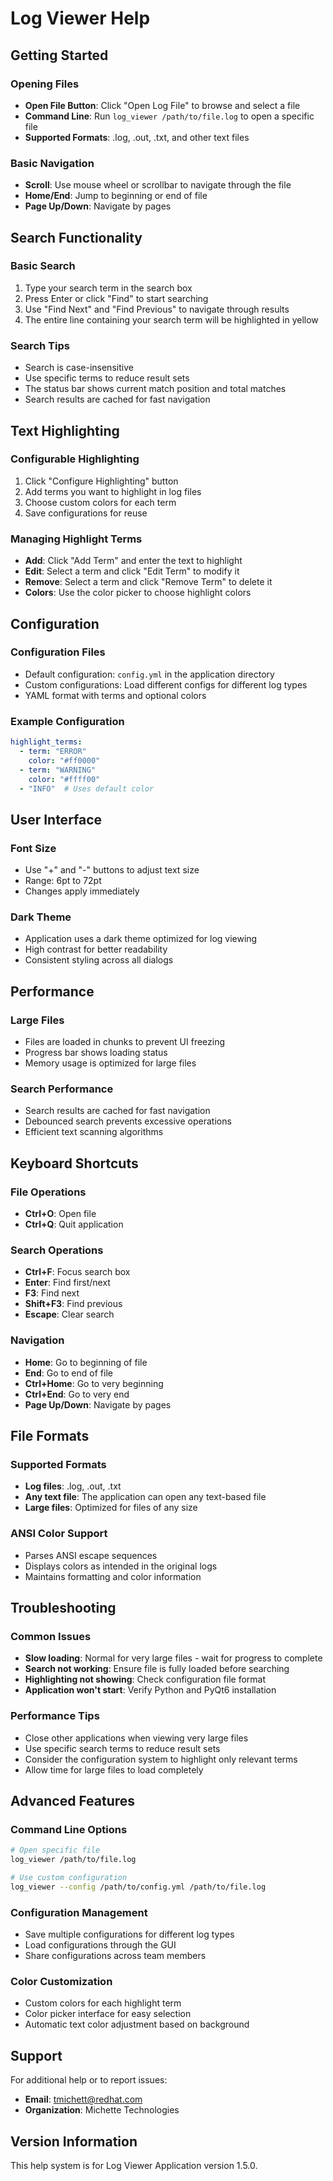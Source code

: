 # Log Viewer Help

## Getting Started

### Opening Files
- **Open File Button**: Click "Open Log File" to browse and select a file
- **Command Line**: Run `log_viewer /path/to/file.log` to open a specific file
- **Supported Formats**: .log, .out, .txt, and other text files

### Basic Navigation
- **Scroll**: Use mouse wheel or scrollbar to navigate through the file
- **Home/End**: Jump to beginning or end of file
- **Page Up/Down**: Navigate by pages

## Search Functionality

### Basic Search
1. Type your search term in the search box
2. Press Enter or click "Find" to start searching
3. Use "Find Next" and "Find Previous" to navigate through results
4. The entire line containing your search term will be highlighted in yellow

### Search Tips
- Search is case-insensitive
- Use specific terms to reduce result sets
- The status bar shows current match position and total matches
- Search results are cached for fast navigation

## Text Highlighting

### Configurable Highlighting
1. Click "Configure Highlighting" button
2. Add terms you want to highlight in log files
3. Choose custom colors for each term
4. Save configurations for reuse

### Managing Highlight Terms
- **Add**: Click "Add Term" and enter the text to highlight
- **Edit**: Select a term and click "Edit Term" to modify it
- **Remove**: Select a term and click "Remove Term" to delete it
- **Colors**: Use the color picker to choose highlight colors

## Configuration

### Configuration Files
- Default configuration: `config.yml` in the application directory
- Custom configurations: Load different configs for different log types
- YAML format with terms and optional colors

### Example Configuration
```yaml
highlight_terms:
  - term: "ERROR"
    color: "#ff0000"
  - term: "WARNING"
    color: "#ffff00"
  - "INFO"  # Uses default color
```

## User Interface

### Font Size
- Use "+" and "-" buttons to adjust text size
- Range: 6pt to 72pt
- Changes apply immediately

### Dark Theme
- Application uses a dark theme optimized for log viewing
- High contrast for better readability
- Consistent styling across all dialogs

## Performance

### Large Files
- Files are loaded in chunks to prevent UI freezing
- Progress bar shows loading status
- Memory usage is optimized for large files

### Search Performance
- Search results are cached for fast navigation
- Debounced search prevents excessive operations
- Efficient text scanning algorithms

## Keyboard Shortcuts

### File Operations
- **Ctrl+O**: Open file
- **Ctrl+Q**: Quit application

### Search Operations
- **Ctrl+F**: Focus search box
- **Enter**: Find first/next
- **F3**: Find next
- **Shift+F3**: Find previous
- **Escape**: Clear search

### Navigation
- **Home**: Go to beginning of file
- **End**: Go to end of file
- **Ctrl+Home**: Go to very beginning
- **Ctrl+End**: Go to very end
- **Page Up/Down**: Navigate by pages

## File Formats

### Supported Formats
- **Log files**: .log, .out, .txt
- **Any text file**: The application can open any text-based file
- **Large files**: Optimized for files of any size

### ANSI Color Support
- Parses ANSI escape sequences
- Displays colors as intended in the original logs
- Maintains formatting and color information

## Troubleshooting

### Common Issues
- **Slow loading**: Normal for very large files - wait for progress to complete
- **Search not working**: Ensure file is fully loaded before searching
- **Highlighting not showing**: Check configuration file format
- **Application won't start**: Verify Python and PyQt6 installation

### Performance Tips
- Close other applications when viewing very large files
- Use specific search terms to reduce result sets
- Consider the configuration system to highlight only relevant terms
- Allow time for large files to load completely

## Advanced Features

### Command Line Options
```bash
# Open specific file
log_viewer /path/to/file.log

# Use custom configuration
log_viewer --config /path/to/config.yml /path/to/file.log
```

### Configuration Management
- Save multiple configurations for different log types
- Load configurations through the GUI
- Share configurations across team members

### Color Customization
- Custom colors for each highlight term
- Color picker interface for easy selection
- Automatic text color adjustment based on background

## Support

For additional help or to report issues:
- **Email**: tmichett@redhat.com
- **Organization**: Michette Technologies

## Version Information

This help system is for Log Viewer Application version 1.5.0. 